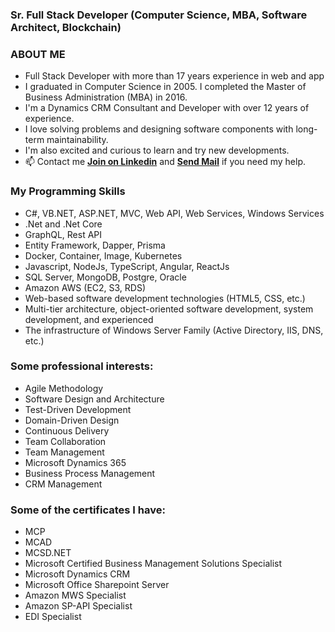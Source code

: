 ### Sr. Full Stack Developer (Computer Science, MBA, Software Architect, Blockchain)

### ABOUT ME     
   
- Full Stack Developer with more than 17 years experience in web and app
- I graduated in Computer Science in 2005. I completed the Master of Business Administration (MBA) in 2016.
- I'm a Dynamics CRM Consultant and Developer with over 12 years of experience.
- I love solving problems and designing software components with long-term maintainability.
- I'm also excited and curious to learn and try new developments.
- 📫 Contact me **[Join on Linkedin](https://www.linkedin.com/in/korkmazvolkan)** and **<a href="mailto:volkankorkmaz@gmail.com">Send Mail</a>** if you need my help.

### My Programming Skills
- C#, VB.NET, ASP.NET, MVC, Web API, Web Services, Windows Services
- .Net and .Net Core
- GraphQL, Rest API
- Entity Framework, Dapper, Prisma
- Docker, Container, Image, Kubernetes
- Javascript, NodeJs, TypeScript, Angular, ReactJs
- SQL Server, MongoDB, Postgre, Oracle
- Amazon AWS (EC2, S3, RDS)
- Web-based software development technologies (HTML5, CSS, etc.)
- Multi-tier architecture, object-oriented software development, system development, and experienced
- The infrastructure of Windows Server Family (Active Directory, IIS, DNS, etc.)

### Some professional interests:
- Agile Methodology
- Software Design and Architecture
- Test-Driven Development
- Domain-Driven Design
- Continuous Delivery
- Team Collaboration
- Team Management
- Microsoft Dynamics 365
- Business Process Management
- CRM Management

### Some of the certificates I have:
- MCP 
- MCAD 
- MCSD.NET 
- Microsoft Certified Business Management Solutions Specialist
- Microsoft Dynamics CRM
- Microsoft Office Sharepoint Server
- Amazon MWS Specialist
- Amazon SP-API Specialist
- EDI Specialist


